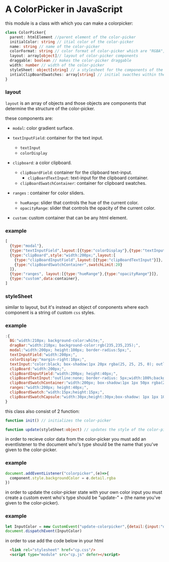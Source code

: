 # A ColorPicker in JavaScript

this module is a class with which you can make a colorpicker:
```typescript
class ColorPicker{
  parent: htmlElement //parent element of the color-picker
  initialColor: string // itial color of the color-picker
  name: string // name of the color-picker
  colorFormat: string // color format of color-picker which are "RGBA", "HSLA" and "HEX"
  layout: array[object]// layout of color-picker components
  draggable: boolean // makes the color-picker draggable
  width: number // width of the color-picker
  styleSheet: object[string] // a stylesheet for the components of the color-picker 
  intialClipBoardSwatches: array[string] // initial swacthes within the clipboard 
}
```

### layout

`layout` is an array of objects and those objects are components that determine the structure of the color-picker. 

these components are:
* `modal`: color gradient surface.

* `textInputField`: container for the text input.
  * `textInput`
  * `colorDisplay`

* `clipboard`: a color clipboard.
  * `clipBoardField`: container for the clipboard text-input.
    * `clipBoardTextInput`: text-input for the clipboard container. 
  * `clipBoardSwatchContainer`: container for clipboard swatches. 

* `ranges` : container for color sliders.
  * `hueRange`: slider that controls the hue of the current color.
  * `opacityRange`: slider that controls the opacity of the current color.

* `custom`: custom container that can be any html element.

### example
```javascript
[
  {type:"modal"},
  {type:"textInputField",layout:[{type:"colorDisplay"},{type:"textInput"},]},
  {type:"clipBoard",style:"width:200px;",layout:[
    {type:"clipBoardInputField",layout:[{type:"clipBoardTextInput"}]},
    {type:"clipBoardSwatchContainer",swatchLimit:20}
  ]},
  {type:"ranges", layout:[{type:"hueRange"},{type:"opacityRange"}]},
  {type:"custom",data:container},
]
```

### styleSheet
similar to layout, but it's instead an object of conponents
where each component is a string of custom `css` styles.

### example 
```javascript
:{
  BG:"width:210px; background-color:white;",
  dragBar:"width:210px; background-color:rgb(235,235,235);",
  modal:"width:200px; height:100px; border-radius:5px;",
  textInputField:"width:200px;",
  colorDisplay:"margin-right:10px;",
  textInput:"color:black; box-shadow:1px 20px rgba(25, 25, 25, 0); outline:none;border-radius: 5px;text-align:center;width:75%;background-color:rgb(235,235,235); border:none; height:25px;",
  clipBoard:"width:200px;",
  clipBoardInputField:"width:200px; height:40px;",
  clipBoardTextInput:"outline:none; border-radius: 5px;width:100%;background-color:rgb(235,235,235); border:none;text-align:center;height:25px;rgb(25,25,40);",
  clipBoardSwatchContainer:"width:200px; box-shadow:1px 1px 50px rgba(23, 23, 23, 0.3); max-height:100px;",
  ranges:"width:200px; height:40px;",
  clipBoardSwatch:"width:15px;height:15px;",
  clipBoardSwatchCapsule:"width:30px;height:30px;box-shadow: 1px 1px 10px rgba(23, 23, 23, 0.3);"
}
```

this class also consist of 2 function:
```javascript
function init() // initializes the color-picker
```

```typescript
function update(styleSheet:object) // updates the style of the color-picker
```

in order to recieve color data from the color-picker you must add an eventlistener to the document who's type should be the name that you've given to the color-picker.
### example
```javascript
document.addEventListener("colorpicker",(e)=>{
  component.style.backgroundColor = e.detail.rgba
})
```

in order to update the color-picker state with your own color input 
you must create a custom event who's type should be "update-" + (the name you've given to the color-picker). 

### example
```javascript
let InputColor = new CustomEvent("update-colorpicker",{detail:{input:"orange"}})
document.dispatchEvent(InputColor)
```

in order to use add the code below in your html
```html
  <link rel="stylesheet" href="cp.css"/>
  <script type="module" src="cp.js" defer></script>
```
